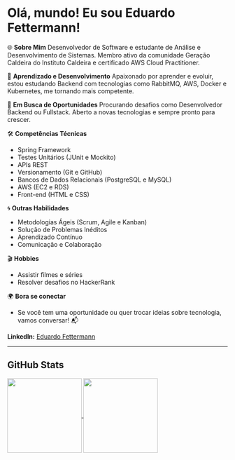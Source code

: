 # Olá, mundo! Eu sou Eduardo Fettermann!

🌐 **Sobre Mim**
Desenvolvedor de Software e estudante de Análise e Desenvolvimento de Sistemas. Membro ativo da comunidade Geração Caldeira do Instituto Caldeira e certificado AWS Cloud Practitioner.

🚀 **Aprendizado e Desenvolvimento**
Apaixonado por aprender e evoluir, estou estudando Backend com tecnologias como RabbitMQ, AWS, Docker e Kubernetes, me tornando mais competente.

💼 **Em Busca de Oportunidades**
Procurando desafios como Desenvolvedor Backend ou Fullstack. Aberto a novas tecnologias e sempre pronto para crescer.

🛠️ **Competências Técnicas**
- Spring Framework
- Testes Unitários (JUnit e Mockito)
- APIs REST
- Versionamento (Git e GitHub)
- Bancos de Dados Relacionais (PostgreSQL e MySQL)
- AWS (EC2 e RDS)
- Front-end (HTML e CSS)

🌀 **Outras Habilidades**
- Metodologias Ágeis (Scrum, Agile e Kanban)
- Solução de Problemas Inéditos
- Aprendizado Contínuo
- Comunicação e Colaboração

🎬 **Hobbies**
- Assistir filmes e séries
- Resolver desafios no HackerRank

🌍 **Bora se conectar**
- Se você tem uma oportunidade ou quer trocar ideias sobre tecnologia, vamos conversar! 📬

**LinkedIn:** [Eduardo Fettermann](https://www.linkedin.com/in/eduardo-fettermann)

---




## GitHub Stats

<a href="https://github.com/eduardofettermann">
  <img height=170 align="center" src="https://github-readme-stats-eight-theta.vercel.app/api?username=eduardofettermann&show_icons=true&theme=dark&include_all_commits=true&count_private=true&layout=compact"/>
</a>
<a href="https://github.com/eduardofettermann">
  <img height=170 align="center" src="https://github-readme-stats.vercel.app/api/top-langs?username=eduardofettermann&layout=compact&theme=dark&langs_count=8&card_width=320" />
</a>
